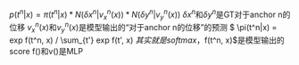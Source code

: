 $p(t^n|x) = \pi(t^n|x)*N(\delta x^n | v_x^n(x))*N(\delta y^n | v_y^n(x))$
$\delta x^n$和$\delta y^n$是GT对于anchor n的位移
$v_x^n(x)$和$v_y^n(x)$是模型输出的“对于anchor n的位移”的预测
$ \pi(t^n|x) = exp f(t^n, x) / \sum_{t'} exp f(t', x) $其实就是softmax，$f(t^n, x)$是模型输出的score
f()和v()是MLP
